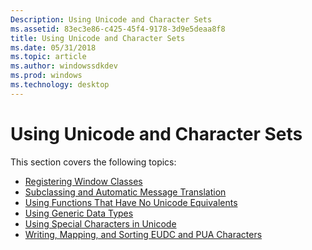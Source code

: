 ```yaml
---
Description: Using Unicode and Character Sets
ms.assetid: 83ec3e86-c425-45f4-9178-3d9e5deaa8f8
title: Using Unicode and Character Sets
ms.date: 05/31/2018
ms.topic: article
ms.author: windowssdkdev
ms.prod: windows
ms.technology: desktop
---
```


# Using Unicode and Character Sets

This section covers the following topics:

-   [Registering Window Classes](registering-window-classes.md)
-   [Subclassing and Automatic Message Translation](subclassing-and-automatic-message-translation.md)
-   [Using Functions That Have No Unicode Equivalents](using-functions-that-have-no-unicode-equivalents.md)
-   [Using Generic Data Types](using-generic-data-types.md)
-   [Using Special Characters in Unicode](using-special-characters-in-unicode.md)
-   [Writing, Mapping, and Sorting EUDC and PUA Characters](writing-mapping-and-sorting-eudc-and-pua-characters.md)

 

 



